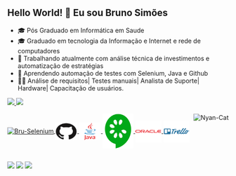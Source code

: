 ## Hello World! 👋 Eu sou Bruno Simões
- 🎓 Pós Graduado em Informática em Saude
- 🎓 Graduado em tecnologia da Informação e Internet e rede de computadores
- 🔭 Trabalhando atualmente com análise técnica de investimentos e automatização de estratégias
- 🌱 Aprendendo automação de testes com Selenium, Java e Github
- 🏌️‍♂️ Análise de requisitos| Testes manuais| Analista de Suporte| Hardware| Capacitação de usuários.
<div>
  <a href="https://github.com/brunorabelosimoes">
  <img height="140em" src="https://github-readme-stats.vercel.app/api?username=brunorabelosimoes&show_icons=true&hide=contribs,prs&cache_seconds=86400&theme=darcula"/>
  <img height="140em" src="https://github-readme-stats.vercel.app/api/top-langs/?username=brunorabelosimoes&repo=github-readme-stats&cache_seconds=86400&theme=darcula"/>
      
</div>
  
  <div style="display: inline_block"><br>
  <img align="center" alt="Bru-Selenium" height="30" width="30" src="https://s3.amazonaws.com/pics.freeicons.io/uploads/icons/png/15484977381551942825-512.png" title = "Selenium">
  <img align="center" alt="Bru-GitHub" height="40" width="50" src="https://github.com/devicons/devicon/blob/master/icons/github/github-original.svg" title = "GitHub">
  <img align="center" alt="Bru-Java" height="40" width="50" src="https://raw.githubusercontent.com/devicons/devicon/master/icons/java/java-original-wordmark.svg" title = "Java">
    <img align="center" alt="Bru-Cucumber" height="80" width="70" src="https://raw.githubusercontent.com/devicons/devicon/master/icons/cucumber/cucumber-plain.svg" title = "Cucumber">
  <img align="center" alt="Bru-Oracle" height="50" width="60" src="https://github.com/devicons/devicon/blob/master/icons/oracle/oracle-original.svg" title = "Oracle">
  <img align="center" alt="Bru-Trello" height="50" width="60" src="https://github.com/devicons/devicon/blob/master/icons/trello/trello-plain-wordmark.svg" title = "Trello">
  <img align="right" alt="Nyan-Cat" src="https://media.giphy.com/media/sIIhZliB2McAo/giphy.gif" title = "\ooooo/">
</div>
  
  ##
  
  <div>
  <a href="https://www.linkedin.com/in/brunorabelosimoes" target="_blank"><img src="https://img.shields.io/badge/-LinkedIn-%230077B5?style=for-the-badge&logo=linkedin&logoColor=white" target="_blank"></a> 
  <a href = "mailto:brunorabelosimoes@gmail.com"><img src="https://img.shields.io/badge/-Gmail-%23333?style=for-the-badge&logo=gmail&logoColor=red" target="_blank"></a>
  <a href="https://t.me/brunorabelosimoes" target"_blank"><img src="https://img.shields.io/badge/Telegram-2CA5E0?style=for-the-badge&logo=telegram&logoColor=white" target="_blank"></a>
  </div>
